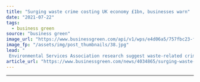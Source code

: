 ```yaml
---
title: "Surging waste crime costing UK economy £1bn, businesses warn"
date: "2021-07-22"
tags: 
  - business green
source: "business green"
image_url: "https://www.businessgreen.com/api/v1/wps/e4d06a5/757fbc23-fa41-4cdd-b859-e5f841679f7c/4/waste-crime-xxl-185x114.jpg"
image_fp: "/assets/img/post_thumbnails/38.jpg"
lead: "
 Environmental Services Association research suggest waste-related crime has surged over 50 per cent in three years, potentially costing taxpayers £1bn ..."
article_url: "https://www.businessgreen.com/news/4034865/surging-waste-crime-costing-uk-economy-gbp1bn-businesses-warn"
---
```


---
